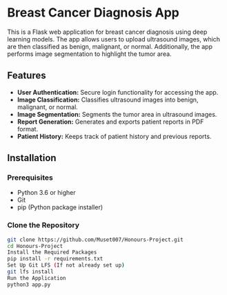 # Breast Cancer Diagnosis App

This is a Flask web application for breast cancer diagnosis using deep learning models. The app allows users to upload ultrasound images, which are then classified as benign, malignant, or normal. Additionally, the app performs image segmentation to highlight the tumor area.

## Features

- **User Authentication:** Secure login functionality for accessing the app.
- **Image Classification:** Classifies ultrasound images into benign, malignant, or normal.
- **Image Segmentation:** Segments the tumor area in ultrasound images.
- **Report Generation:** Generates and exports patient reports in PDF format.
- **Patient History:** Keeps track of patient history and previous reports.

## Installation

### Prerequisites

- Python 3.6 or higher
- Git
- pip (Python package installer)

### Clone the Repository

```bash
git clone https://github.com/Muset007/Honours-Project.git
cd Honours-Project
Install the Required Packages
pip install -r requirements.txt
Set Up Git LFS (If not already set up)
git lfs install
Run the Application
python3 app.py
